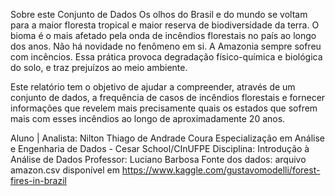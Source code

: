 Sobre este Conjunto de Dados
Os olhos do Brasil e do mundo se voltam para a maior floresta tropical e maior reserva de biodiversidade da terra. O bioma é o mais afetado pela onda de incêndios florestais no país ao longo dos anos. Não há novidade no fenômeno em si. A Amazonia sempre sofreu com incêncios. Essa prática provoca degradação físico-química e biológica do solo, e traz prejuízos ao meio ambiente.

Este relatório tem o objetivo de ajudar a compreender, através de um conjunto de dados, a frequência de casos de incêndios florestais e fornecer informações que revelem mais precisamente quais os estados que sofrem mais com esses incêndios ao longo de aproximadamente 20 anos.

Aluno | Analista: Nilton Thiago de Andrade Coura
Especialização em Análise e Engenharia de Dados - Cesar School/CInUFPE
Disciplina: Introdução à Análise de Dados
Professor: Luciano Barbosa
Fonte dos dados: arquivo amazon.csv disponível em https://www.kaggle.com/gustavomodelli/forest-fires-in-brazil
